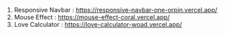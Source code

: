 1. Responsive Navbar : https://responsive-navbar-one-orpin.vercel.app/
2. Mouse Effect : https://mouse-effect-coral.vercel.app/
3. Love Calculator : https://love-calculator-woad.vercel.app/
